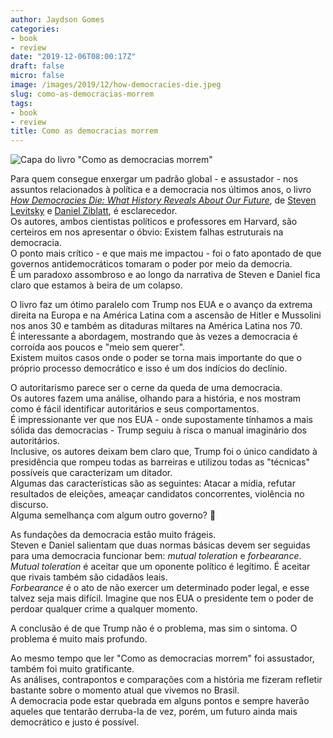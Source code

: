 ```yaml
---
author: Jaydson Gomes
categories:
- book
- review
date: "2019-12-06T08:00:17Z"
draft: false
micro: false
image: /images/2019/12/how-democracies-die.jpeg
slug: como-as-democracias-morrem
tags:
- book
- review
title: Como as democracias morrem
---
```

![Capa do livro "Como as democracias morrem"](/images/2019/12/how-democracies-die.jpeg)  

Para quem consegue enxergar um padrão global - e assustador - nos assuntos relacionados à política e a democracia nos últimos anos, o livro [_How Democracies Die: What History Reveals About Our Future_](https://www.goodreads.com/book/show/35356384-how-democracies-die), de [Steven Levitsky](https://en.wikipedia.org/wiki/Steven_Levitsky) e [Daniel Ziblatt](https://scholar.harvard.edu/dziblatt/home), é esclarecedor.  
Os autores, ambos cientistas políticos e professores em Harvard, são certeiros em nos apresentar o óbvio: Existem falhas estruturais na democracia.  
O ponto mais crítico - e que mais me impactou - foi o fato apontado de que governos antidemocráticos tomaram o poder por meio da democria.  
É um paradoxo assombroso e ao longo da narrativa de Steven e Daniel fica claro que estamos à beira de um colapso.  

O livro faz um ótimo paralelo com Trump nos EUA e o avanço da extrema direita na Europa e na América Latina com a ascensão de Hitler e Mussolini nos anos 30 e também as ditaduras miltares na América Latina nos 70.  
É interessante a abordagem, mostrando que às vezes a democracia é corroída aos poucos e "meio sem querer".  
Existem muitos casos onde o poder se torna mais importante do que o próprio processo democrático e isso é um dos indícios do declínio.  

O autoritarismo parece ser o cerne da queda de uma democracia.  
Os autores fazem uma análise, olhando para a história, e nos mostram como é fácil identificar autoritários e seus comportamentos.  
É impressionante ver que nos EUA - onde supostamente tínhamos a mais sólida das democracias - Trump seguiu à risca o manual imaginário dos autoritários.  
Inclusive, os autores deixam bem claro que, Trump foi o único candidato à presidência que rompeu todas as barreiras e utilizou todas as "técnicas" possíveis que caracterizam um ditador.  
Algumas das características são as seguintes: Atacar a mídia, refutar resultados de eleições, ameaçar candidatos concorrentes, violência no discurso.  
Alguma semelhança com algum outro governo? 🤔  

As fundações da democracia estão muito frágeis.  
Steven e Daniel salientam que duas normas básicas devem ser seguidas para uma democracia funcionar bem: _mutual toleration_ e _forbearance_.  
_Mutual toleration_ é aceitar que um oponente político é legítimo. É aceitar que rivais também são cidadãos leais.  
 _Forbearance_ é o ato de não exercer um determinado poder legal, e esse talvez seja mais difícil. Imagine que nos EUA o presidente tem o poder de perdoar qualquer crime a qualquer momento.  

A conclusão é de que Trump não é o problema, mas sim o sintoma. O problema é muito mais profundo.  

Ao mesmo tempo que ler "Como as democracias morrem" foi assustador, também foi muito gratificante.  
As análises, contrapontos e comparações com a história me fizeram refletir bastante sobre o momento atual que vivemos no Brasil.  
A democracia pode estar quebrada em alguns pontos e sempre haverão aqueles que tentarão derruba-la de vez, porém, um futuro ainda mais democrático e justo é possível.  

